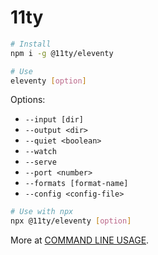 # 11ty

```bash
# Install
npm i -g @11ty/eleventy
```

```bash
# Use
eleventy [option]
```

Options:

- `--input [dir]`
- `--output <dir>`
- `--quiet <boolean>`
- `--watch`
- `--serve`
- `--port <number>`
- `--formats [format-name]`
- `--config <config-file>`

```bash
# Use with npx
npx @11ty/eleventy [option]
```

More at [COMMAND LINE USAGE](https://www.11ty.dev/docs/usage/).
